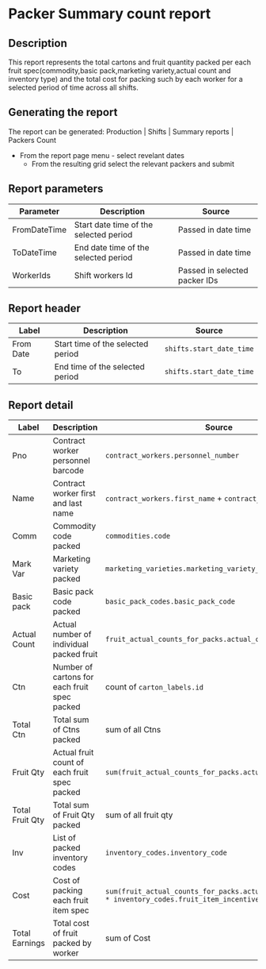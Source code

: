 # Packer Summary count report

## Description
This report represents the total cartons and fruit quantity packed per each fruit spec(commodity,basic pack,marketing variety,actual count and inventory type)
and the total cost  for packing such by each worker for a selected period of time across all shifts.

## Generating the report
The report can be generated:
Production | Shifts | Summary reports | Packers Count
* From the report page menu  - select revelant dates
    * From the resulting grid select the relevant packers and submit


## Report parameters
| Parameter | Description | Source |
| ----- | ----------- | ------ |
|FromDateTime| Start date time of the selected period       |  Passed in date time                 |
|ToDateTime  | End date time of the selected period         |  Passed in date time                 |
|WorkerIds   | Shift workers Id                  |  Passed in selected packer IDs  |
## Report header
| Label | Description | Source |
| ----- | ----------- | ------ |
|  From Date |Start time of the selected period | `shifts.start_date_time` |
|  To |End time of the selected period | `shifts.start_date_time` |
## Report detail
| Label | Description | Source |
| ----- | ----------- | ------ |
|  Pno |Contract worker personnel barcode | `contract_workers.personnel_number` |
|  Name |Contract worker first and last name | `contract_workers.first_name`  +  `contract_workers.last_name`|
|  Comm |Commodity code packed  | `commodities.code` |
|  Mark Var |Marketing variety packed | `marketing_varieties.marketing_variety_code` |
|  Basic pack |Basic pack code packed  | `basic_pack_codes.basic_pack_code` |
|  Actual Count |Actual number of individual packed fruit | `fruit_actual_counts_for_packs.actual_count_for_pack` |
|  Ctn |Number of cartons for each fruit spec packed | count of `carton_labels.id` |
|  Total Ctn |Total sum of Ctns packed | sum of all Ctns |
|  Fruit Qty |Actual fruit count  of each fruit spec packed | `sum(fruit_actual_counts_for_packs.actual_count_for_pack)` |
|  Total Fruit Qty|Total sum of  Fruit Qty packed  | sum of all fruit qty |
|  Inv |List of packed inventory codes | `inventory_codes.inventory_code` |
|  Cost |Cost of packing each fruit  item  spec |`sum(fruit_actual_counts_for_packs.actual_count_for_pack * inventory_codes.fruit_item_incentive_rate)` |
|  Total Earnings |Total cost of fruit packed by worker | sum of Cost |
